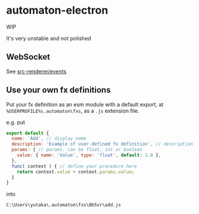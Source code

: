 # automaton-electron

WIP

It's very unstable and not polished

## WebSocket

See [src-renderer/events](./src-renderer/events)

## Use your own fx definitions

Put your fx definition as an esm module with a default export, at `%USERPROFILE%\.automaton\fxs`, as a `.js` extension file.

e.g. put

```js
export default {
  name: 'Add', // display name
  description: 'Example of user-defined fx definition', // description of the fx definition
  params: { // params. can be float, int or boolean
    value: { name: 'Value', type: 'float', default: 1.0 },
  },
  func( context ) { // define your procedure here
    return context.value + context.params.value;
  }
}
```

into

`C:\Users\yutaka\.automaton\fxs\0b5vr\add.js`
